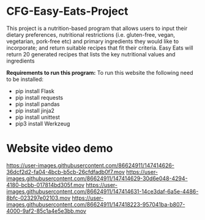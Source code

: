 # CFG-Easy-Eats-Project

This project is a nutrition-based program that allows users to input their dietary preferences, nutritional restrictions (i.e. gluten-free, vegan, vegetarian, pork-free etc) and primary ingredients they would like to incorporate; and return suitable recipes that fit their criteria. Easy Eats will return 20 generated recipes that lists the key nutritional values and ingredients

**Requirements to run this program:**
To run this website the following need to be installed:
- pip install Flask
- pip install requests
- pip install pandas
- pip install jinja2
- pip install unittest
- pip3 install Werkzeug

# Website video demo


https://user-images.githubusercontent.com/86624911/147414626-36dcf2d2-fa04-4bcb-b5cb-26cfdfadb0f7.mov
https://user-images.githubusercontent.com/86624911/147414629-30d6e048-4294-4180-bcbb-017814bd305f.mov
https://user-images.githubusercontent.com/86624911/147414631-14ce3daf-6a5e-4486-8bfc-023297e02103.mov
https://user-images.githubusercontent.com/86624911/147418223-957041ba-b807-4000-9af2-85c1a4e5e3bb.mov

